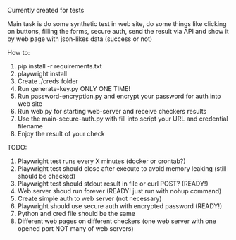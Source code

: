 Currently created for tests

Main task is do some synthetic test in web site, do some things like clicking on buttons, filling the forms, secure auth, send the result via API and show it by web page with json-likes data (success or not)

How to:
  1. pip install -r requirements.txt
  2. playwright install
  3. Create ./creds folder
  4. Run generate-key.py ONLY ONE TIME!
  5. Run password-encryption.py and encrypt your password for auth into web site
  6. Run web.py for starting web-server and receive checkers results
  7. Use the main-secure-auth.py with fill into script your URL and credential filename
  8. Enjoy the result of your check


TODO:
  1. Playwright test runs every X minutes (docker or crontab?)
  2. Playwright test should close after execute to avoid memory leaking (still should be checked)
  3. Playwright test should stdout result in file or curl POST? (READY!)
  4. Web server shoud run forever (READY! just run with nohup command)
  5. Create simple auth to web server (not necessary)
  6. Playwright should use secure auth with encrypted password (READY!)
  7. Python and cred file should be the same
  8. Different web pages on different checkers (one web server with one opened port NOT many of web servers)
